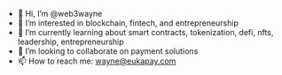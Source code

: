 - 👋 Hi, I’m @web3wayne
- 👀 I’m interested in blockchain, fintech, and entrepreneurship
- 🌱 I’m currently learning about smart contracts, tokenization, defi, nfts, leadership, entrepreneurship
- 💞️ I’m looking to collaborate on payment solutions
- 📫 How to reach me: wayne@eukapay.com 

<!---
web3wayne/web3wayne is a ✨ special ✨ repository because its `README.md` (this file) appears on your GitHub profile.
You can click the Preview link to take a look at your changes.
--->
